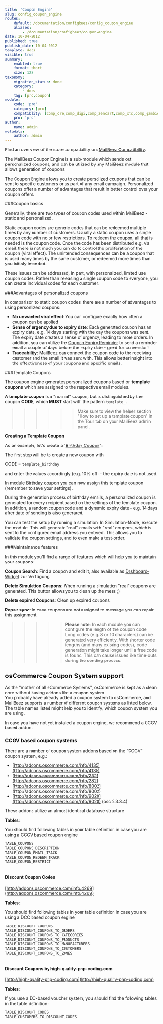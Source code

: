 ```yaml
---
title: 'Coupon Engine'
slug: config_coupon_engine
routes:
    default: /documentation/configbeez/config_coupon_engine
    aliases:
        - /documentation/configbeez/coupon-engine
date: 10-04-2012
published: true
publish_date: 10-04-2012
template: docs
visible: true
summary:
    enabled: true
    format: short
    size: 128
taxonomy:
    migration_status: done
    category:
        - docs
    tag: [pro,coupon]
module:
    code: 'pro'
    category: [pro]
    compatiblity: [comp_cre,comp_digi,comp_zencart,comp_xtc,comp_gambio]   
    pro: 'pro'     
author:
    name: admin
metadata:
    author: admin
---
```


Find an overview of the store compatibility on: [MailBeez Compatibility](/documentation/compatibility/).

The MailBeez Coupon Engine is a sub-module which sends out personalized coupons, and can be utilized by any MailBeez module that allows generation of coupons. 

The Coupon Engine allows you to create persolized coupons that can be sent to specific customers or as part of any email campaign. Personalized coupons offer a number of advantages that result in better control over your coupon offers.

###Coupon basics

Generally, there are two types of coupon codes used within MailBeez - static and personalized. 

Static coupon codes are generic codes that can be redeemed multiple times by any number of customers.  Usually a static coupon uses a single coupon code with no or few restrictions. To redeem the coupon, all that is needed is the coupon code.  Once the code has been distributed e.g. via email, there is not much you can do to control the proliferation of the coupon (viral effect). The unintended consequences can be a coupon that is used many times by the same customer, or redeemed more times than you initialy intended.

These issues can be addressed, in part, with personalized, limited use coupon codes. Rather than releasing a single coupon code to everyone, you can create individual codes for each customer.

###Advantages of personalized coupons

In comparison to static coupon codes, there are a number of advantages to using personlized coupons:

- **No unwanted viral effect**: You can configure exactly how often a coupon can be applied
- **Sense of urgency due to expiry date**: Each generated coupon has an expiry date, e.g. 14 days starting with the day the coupons was sent. The expiry date creates a sense of urgency, leading to more orders. In addition, you can utilize the [Coupon Expiry Reminder](/documentation/mailbeez/coupon_expire) to send a reminder email a couple of days before the expiry date - great for conversion!
- **Traceability**: MailBeez can connect the coupon code to the receiving customer and the email it was sent with. This allows better insight into the effectiveness of your coupons and specific emails.



###Template Coupons

The coupon engine generates personalized coupons based on **template coupons** which are assigned to the respective email modules.
 
A **template coupon** is a "normal" coupon, but is distinguished by the coupon **CODE**, which **MUST** start with the pattern `template_`.

>>>>>>Make sure to view the helper section "How to set up a template coupon" in the Tour tab on your MailBeez admin panel.
 
**Creating a Template Coupon**

As an example, let's create a "[Birthday Coupon](/documentation/mailbeez/coupon_birthday)":

The first step will be to create a new coupon with 

CODE = `template_birthday`

and enter the values accordingly (e.g. 10% off) - the expiry date is not used.

In module [Birthday coupon](/documentation/mailbeez/coupon_birthday) you can now assign this template coupon (remember to save your settings).

During the generation process of birthday emails, a personalized coupon is generated for every recipient based on the settings of the template coupon. In addition, a random coupon code and a dynamic expiry date - e.g. 14 days after date of sending is also generated.

You can test the setup by running a simulation: In Simulation-Mode, execute the module. This will generate "real" emails with "real" coupons, which is sent to the configured email address you entered. This allows you to validate the coupon settings, and to even make a test-order.



###Maintainance features

In this module you'll find a range of features which will help you to maintain your coupons:
 

**Coupon Search**: Find a coupon and edit it, also available as [Dashboard-Widget](/documentation/dashboardbeez/dashboard_coupon_admin) zur Verfügung.

**Delete Simulation Coupons**: When running a simulation "real" coupons are generated. This button allows you to clean up the mess ;)

**Delete expired Coupons**: Clean up expired coupons

**Repair sync**: In case coupons are not assigned to message you can repair this assignment


>>>>>**Please note**: In each module you can configure the length of the coupon code. Long codes (e.g. 8 or 10 characters) can be generated very efficiently. With shorter code lengths (and many existing codes), code generation might take longer until a free code is found. This can cause issues like time-outs during the sending process.

## osCommerce Coupon System support

As the “mother of all eCommerce Systems", osCommerce is kept as a clean core without having addons like a coupon system.  
You probably have already added a coupon system to osCommerce, and MailBeez supports a number of different coupon systems as listed below. The table names listed might help you to identify, which coupon system you are using.

In case you have not yet installed a coupon engine, we recommend a CCGV based addon.

### CCGV based coupon systems

There are a number of coupon system addons based on the “CCGV” coupon system, e.g.:

- [http://addons.oscommerce.com/info/4135](http://addons.oscommerce.com/info/4135)  
- [http://addons.oscommerce.com/info/282](http://addons.oscommerce.com/info/282)  
- [http://addons.oscommerce.com/info/8002](http://addons.oscommerce.com/info/8002)  
- [http://addons.oscommerce.com/info/9020](http://addons.oscommerce.com/info/9020) (osc 2.3.3.4)

These addons utilize an almost identical database structure

**Tables**:

You should find following tables in your table definition in case you are using a CCGV based coupon engine

```bash
TABLE_COUPONS
TABLE_COUPONS_DESCRIPTION
TABLE_COUPON_EMAIL_TRACK
TABLE_COUPON_REDEEM_TRACK
TABLE_COUPON_RESTRICT
 
```

#### Discount Coupon Codes

[http://addons.oscommerce.com/info/4269](http://addons.oscommerce.com/info/4269)

**Tables**:

You should find following tables in your table definition in case you are using a DCC based coupon engine


```bash
TABLE_DISCOUNT_COUPONS
TABLE_DISCOUNT_COUPONS_TO_ORDERS
TABLE_DISCOUNT_COUPONS_TO_CATEGORIES
TABLE_DISCOUNT_COUPONS_TO_PRODUCTS
TABLE_DISCOUNT_COUPONS_TO_MANUFACTURERS
TABLE_DISCOUNT_COUPONS_TO_CUSTOMERS
TABLE_DISCOUNT_COUPONS_TO_ZONES
 
```

#### Discount Coupons by high-quality-php-coding.com

[http://high-quality-php-coding.com](http://high-quality-php-coding.com)

**Tables**:

If you use a DC-based voucher system, you should find the following tables in the table definition:



```bash
TABLE_DISCOUNT_CODES
TABLE_CUSTOMERS_TO_DISCOUNT_CODES

```

